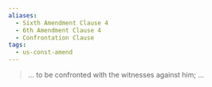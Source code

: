 ```yaml
---
aliases:
  - Sixth Amendment Clause 4
  - 6th Amendment Clause 4
  - Confrontation Clause
tags:
  - us-const-amend
---
```

> ... to be confronted with the witnesses against him; ...

